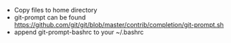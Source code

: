 * Copy files to home directory
* git-prompt can be found https://github.com/git/git/blob/master/contrib/completion/git-prompt.sh
* append git-prompt-bashrc to your ~/.bashrc
